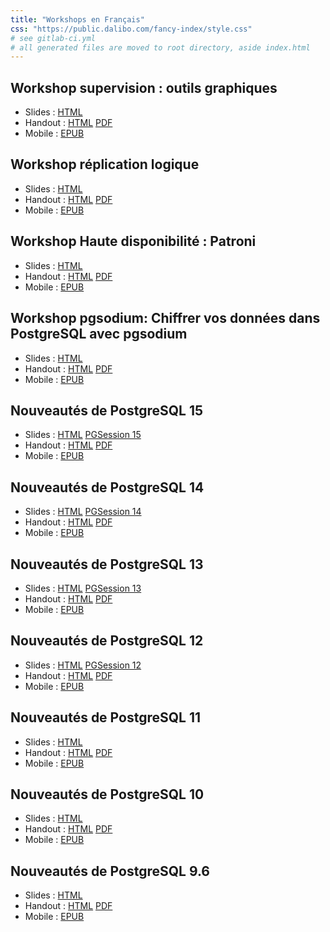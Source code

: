 ```yaml
---
title: "Workshops en Français"
css: "https://public.dalibo.com/fancy-index/style.css"
# see gitlab-ci.yml
# all generated files are moved to root directory, aside index.html
---
```


Workshop supervision : outils graphiques
--------------------------------------------------------------------------------

* Slides : [HTML](supervision.slides.html)
* Handout : [HTML](supervision/supervision.handout.html) [PDF](supervision/supervision.pdf)
* Mobile : [EPUB](supervision/supervision.epub)

Workshop réplication logique
--------------------------------------------------------------------------------

* Slides : [HTML](replication-logique/replication-logique.slides.html)
* Handout : [HTML](replication-logique/replication-logique.handout.html) [PDF](replication-logique/replication-logique.pdf)
* Mobile : [EPUB](replication-logique/replication-logique.epub)

Workshop Haute disponibilité : Patroni
--------------------------------------------------------------------------------

* Slides : [HTML](patroni/patroni.slides.html)
* Handout : [HTML](patroni/patroni.handout.html) [PDF](patroni/patroni.pdf)
* Mobile : [EPUB](patroni/patroni.epub)

Workshop pgsodium: Chiffrer vos données dans PostgreSQL avec pgsodium
--------------------------------------------------------------------------------

* Slides : [HTML](atelier_pgsodium/pgsodium.slides.html)
* Handout : [HTML](atelier_pgsodium/pgsodium.handout.html) [PDF](atelier_pgsodium/pgsodium.pdf)
* Mobile : [EPUB](atelier_pgsodium/pgsodium.epub)


Nouveautés de PostgreSQL 15
--------------------------------------------------------------------------------

* Slides : [HTML](ws15/150-postgresql_15.slides.html) [PGSession 15](ws15/pgsession15.slides.html)
* Handout : [HTML](ws15/150-postgresql_15.handout.html) [PDF](ws15/150-postgresql_15.pdf) 
* Mobile : [EPUB](ws15/150-postgresql_15.epub)

Nouveautés de PostgreSQL 14
--------------------------------------------------------------------------------

* Slides : [HTML](ws14/140-postgresql_14.slides.html) [PGSession 14](ws14/pgsession14.slides.html)
* Handout : [HTML](ws14/140-postgresql_14.handout.html) [PDF](ws14/140-postgresql_14.pdf) 
* Mobile : [EPUB](ws14/140-postgresql_14.epub)

Nouveautés de PostgreSQL 13
--------------------------------------------------------------------------------

* Slides : [HTML](ws13/130-postgresql_13.slides.html) [PGSession 13](ws13/pgsession13.slides.html)
* Handout : [HTML](ws13/130-postgresql_13.handout.html) [PDF](ws13/130-postgresql_13.pdf)
* Mobile : [EPUB](ws13/130-postgresql_13.epub)

Nouveautés de PostgreSQL 12
--------------------------------------------------------------------------------

* Slides : [HTML](ws12/120-postgresql_12.slides.html) [PGSession 12](ws12/pgsession12.slides.html)
* Handout : [HTML](ws12/120-postgresql_12.handout.html) [PDF](ws12/120-postgresql_12.pdf)
* Mobile : [EPUB](ws12/120-postgresql_12.epub)

Nouveautés de PostgreSQL 11
--------------------------------------------------------------------------------

* Slides : [HTML](ws11/110-postgresql_11.slides.html)
* Handout : [HTML](ws11/110-postgresql_11.handout.html) [PDF](ws11/110-postgresql_11.pdf)
* Mobile : [EPUB](ws11/110-postgresql_11.epub)

Nouveautés de PostgreSQL 10
--------------------------------------------------------------------------------

* Slides : [HTML](ws10/100-postgresql_10.slides.html)
* Handout : [HTML](ws10/100-postgresql_10.handout.html) [PDF](ws10/100-postgresql_10.pdf)
* Mobile : [EPUB](ws10/100-postgresql_10.epub)
  
Nouveautés de PostgreSQL 9.6
--------------------------------------------------------------------------------

* Slides : [HTML](ws9.6/096-postgresql_9.6.slides.html)
* Handout : [HTML](ws9.6/096-postgresql_9.6.handout.html) [PDF](ws9.6/096-postgresql_9.6.pdf)
* Mobile : [EPUB](ws9.6/096-postgresql_9.6.epub)


